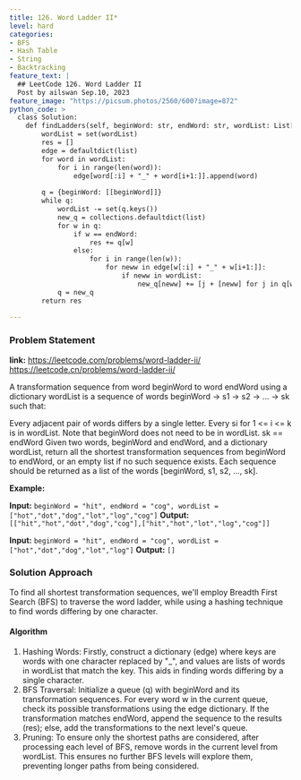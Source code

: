 ```yaml
---
title: 126. Word Ladder II*
level: hard
categories:
- BFS
- Hash Table
- String
- Backtracking
feature_text: |
  ## LeetCode 126. Word Ladder II
  Post by ailswan Sep.10, 2023
feature_image: "https://picsum.photos/2560/600?image=872"
python_code: >
  class Solution:
    def findLadders(self, beginWord: str, endWord: str, wordList: List[str]) -> List[List[str]]:
        wordList = set(wordList)
        res = []
        edge = defaultdict(list)
        for word in wordList:
            for i in range(len(word)):
                edge[word[:i] + "_" + word[i+1:]].append(word)
                
        q = {beginWord: [[beginWord]]}
        while q:
            wordList -= set(q.keys())
            new_q = collections.defaultdict(list)
            for w in q:
                if w == endWord: 
                    res += q[w]
                else:
                    for i in range(len(w)):
                        for neww in edge[w[:i] + "_" + w[i+1:]]:
                            if neww in wordList:
                                new_q[neww] += [j + [neww] for j in q[w]]          
            q = new_q
        return res
   
---
```


### Problem Statement
**link:**
https://leetcode.com/problems/word-ladder-ii/
https://leetcode.cn/problems/word-ladder-ii/

A transformation sequence from word beginWord to word endWord using a dictionary wordList is a sequence of words beginWord -> s1 -> s2 -> ... -> sk such that:

Every adjacent pair of words differs by a single letter.
Every si for 1 <= i <= k is in wordList. Note that beginWord does not need to be in wordList.
sk == endWord
Given two words, beginWord and endWord, and a dictionary wordList, return all the shortest transformation sequences from beginWord to endWord, or an empty list if no such sequence exists. Each sequence should be returned as a list of the words [beginWord, s1, s2, ..., sk].

**Example:**

**Input:** `beginWord = "hit", endWord = "cog", wordList = ["hot","dot","dog","lot","log","cog"]`
**Output:** `[["hit","hot","dot","dog","cog"],["hit","hot","lot","log","cog"]]`
 
**Input:** `beginWord = "hit", endWord = "cog", wordList = ["hot","dot","dog","lot","log"]`
**Output:** `[]`
 

### Solution Approach
To find all shortest transformation sequences, we'll employ Breadth First Search (BFS) to traverse the word ladder, while using a hashing technique to find words differing by one character.


#### Algorithm
1. Hashing Words: Firstly, construct a dictionary (edge) where keys are words with one character replaced by "_", and values are lists of words in wordList that match the key. This aids in finding words differing by a single character.
2. BFS Traversal: Initialize a queue (q) with beginWord and its transformation sequences. For every word w in the current queue, check its possible transformations using the edge dictionary. If the transformation matches endWord, append the sequence to the results (res); else, add the transformations to the next level's queue.
3. Pruning: To ensure only the shortest paths are considered, after processing each level of BFS, remove words in the current level from wordList. This ensures no further BFS levels will explore them, preventing longer paths from being considered.
